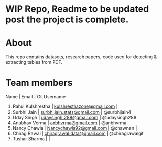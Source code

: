 
# WIP Repo, Readme to be updated post the project is complete.

# About
This repo contains datasets, research papers, code used for detecting & extracting tables from PDF.

# Team members
   Name               | Email                               | Git Username
1. Rahul Kulshrestha  | kulshresthazone@gmail.com           |
2. Surbhi Jain        | surbhi.jain.stats@gmail.com         | @surbhijain4
3. Uday Singh         | udaysingh.288@gmail.com             | @udaysingh288 
4. Anubhav Verma      | anbhvrma@gmail.com                  | @anbhvrma
5. Nancy Chawla       | Nancychawla92@gmail.com             | @chawnan                                    |
6. Chirag Rawal       | chiragrawal.data@gmail.com          | @chiragrawalgit
7. Tushar Sharma      |                                     |
 
 

